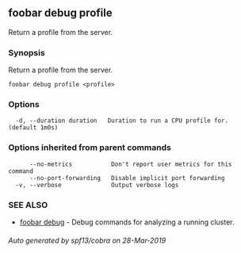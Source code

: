 ## foobar debug profile

Return a profile from the server.

### Synopsis


Return a profile from the server.

```
foobar debug profile <profile>
```

### Options

```
  -d, --duration duration   Duration to run a CPU profile for. (default 1m0s)
```

### Options inherited from parent commands

```
      --no-metrics           Don't report user metrics for this command
      --no-port-forwarding   Disable implicit port forwarding
  -v, --verbose              Output verbose logs
```

### SEE ALSO
* [foobar debug](foobar_debug.md)	 - Debug commands for analyzing a running cluster.

###### Auto generated by spf13/cobra on 28-Mar-2019

